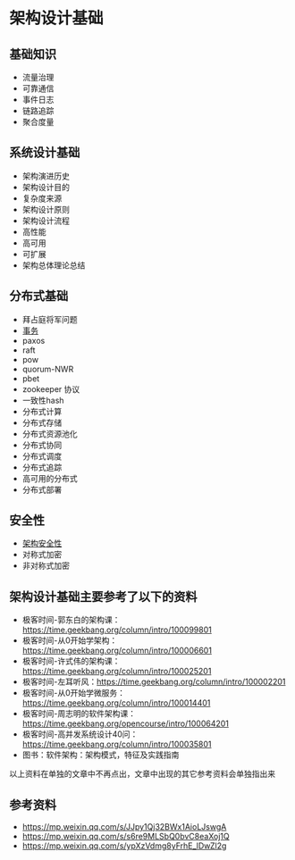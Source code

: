 # 架构设计基础
## 基础知识
- 流量治理
- 可靠通信
- 事件日志
- 链路追踪
- 聚合度量
## 系统设计基础
- 架构演进历史
- 架构设计目的
- 复杂度来源
- 架构设计原则
- 架构设计流程
- 高性能
- 高可用
- 可扩展
- 架构总体理论总结
## 分布式基础
- 拜占庭将军问题
- [事务](./分布式基础/事务/README.md)
- paxos
- raft
- pow
- quorum-NWR
- pbet
- zookeeper 协议
- 一致性hash
- 分布式计算
- 分布式存储
- 分布式资源池化
- 分布式协同
- 分布式调度
- 分布式追踪
- 高可用的分布式
- 分布式部署
## 安全性
- [架构安全性](./安全性/架构安全性/README.md)
- 对称式加密
- 非对称式加密


## 架构设计基础主要参考了以下的资料

- 极客时间-郭东白的架构课：https://time.geekbang.org/column/intro/100099801
- 极客时间-从0开始学架构：https://time.geekbang.org/column/intro/100006601
- 极客时间-许式伟的架构课：https://time.geekbang.org/column/intro/100025201
- 极客时间-左耳听风：https://time.geekbang.org/column/intro/100002201
- 极客时间-从0开始学微服务：https://time.geekbang.org/column/intro/100014401
- 极客时间-周志明的软件架构课：https://time.geekbang.org/opencourse/intro/100064201
- 极客时间-高并发系统设计40问： https://time.geekbang.org/column/intro/100035801
- 图书：软件架构：架构模式，特征及实践指南

以上资料在单独的文章中不再点出，文章中出现的其它参考资料会单独指出来
## 参考资料
-  https://mp.weixin.qq.com/s/JJpy1Qj32BWx1AioLJswgA
- https://mp.weixin.qq.com/s/s6re9MLSbQ0bvC8eaXoj1Q
- https://mp.weixin.qq.com/s/ypXzVdmg8yFrhE_lDwZl2g